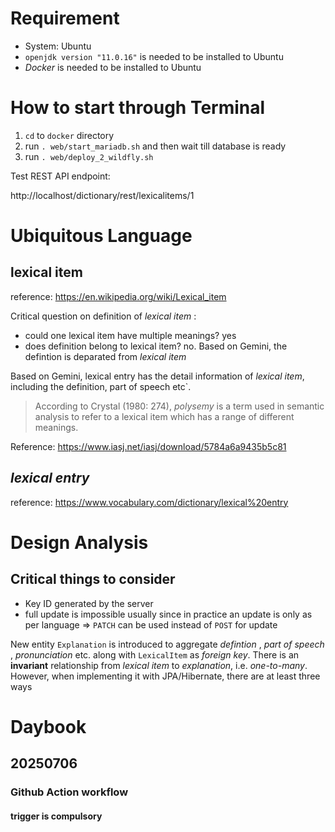 # Requirement
* System: Ubuntu
* `openjdk version "11.0.16"` is needed to be installed to Ubuntu
* *Docker* is needed to be installed to Ubuntu

# How to start through Terminal
1. `cd` to `docker` directory
2. run `. web/start_mariadb.sh` and then wait till database is ready
3. run `. web/deploy_2_wildfly.sh`

Test REST API endpoint:

http://localhost/dictionary/rest/lexicalitems/1

# Ubiquitous Language
## lexical item

reference: https://en.wikipedia.org/wiki/Lexical_item

Critical question on definition of *lexical item* : 

 * could one lexical item have multiple meanings? yes
 * does definition belong to lexical item? no. Based on Gemini, the defintion is deparated from *lexical item*


Based on Gemini, lexical entry has the detail information of *lexical item*, including the definition, part of speech etc`.


> According to Crystal (1980: 274), *polysemy* is a term used in semantic analysis to refer to a lexical item which has a range of different meanings.

Reference: https://www.iasj.net/iasj/download/5784a6a9435b5c81

## *lexical entry*
reference: https://www.vocabulary.com/dictionary/lexical%20entry

# Design Analysis

## Critical things to consider
* Key ID generated by the server
* full update is impossible usually since in practice an update is only as per language => `PATCH` can be used instead of `POST` for update

New entity `Explanation` is introduced to aggregate *defintion* , *part of speech* , *pronunciation* etc. along with `LexicalItem` as *foreign key*. There is an **invariant** relationship from *lexical item* to *explanation*, i.e. *one-to-many*. However, when implementing it with JPA/Hibernate, there are at least three ways

# Daybook
## 20250706
### Github Action workflow
#### trigger is compulsory
